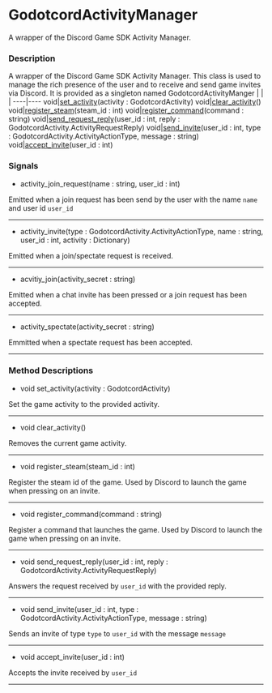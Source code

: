 # GodotcordActivityManager

A wrapper of the Discord Game SDK Activity Manager.
### Description

A wrapper of the Discord Game SDK Activity Manager. This class is used to manage the rich presence of the user and to receive and send game invites via Discord.
        It is provided as a singleton named GodotcordActivityManger
| | |
----|----
void|[set_activity](#set_activity)(activity : GodotcordActivity)
void|[clear_activity](#clear_activity)()
void|[register_steam](#register_steam)(steam_id : int)
void|[register_command](#register_command)(command : string)
void|[send_request_reply](#send_request_reply)(user_id : int, reply : GodotcordActivity.ActivityRequestReply)
void|[send_invite](#send_invite)(user_id : int, type : GodotcordActivity.ActivityActionType, message : string)
void|[accept_invite](#accept_invite)(user_id : int)

### Signals

* activity_join_request(name : string, user_id : int)

Emitted when a join request has been send by the user with the name `name` and user id `user_id`

----
* activity_invite(type : GodotcordActivity.ActivityActionType, name : string, user_id : int, activity : Dictionary)

Emitted when a join/spectate request is received.

----
* acvitiy_join(activity_secret : string)

Emitted when a chat invite has been pressed or a join request has been accepted.

----
* activity_spectate(activity_secret : string)

Emmitted when a spectate request has been accepted.

----
### Method Descriptions

* <a name="set_activity"></a> void set_activity(activity : GodotcordActivity)

Set the game activity to the provided activity.

----
* <a name="clear_activity"></a> void clear_activity()

Removes the current game activity.

----
* <a name="register_steam"></a> void register_steam(steam_id : int)

Register the steam id of the game. Used by Discord to launch the game when pressing on an invite.

----
* <a name="register_command"></a> void register_command(command : string)

Register a command that launches the game. Used by Discord to launch the game when pressing on an invite.

----
* <a name="send_request_reply"></a> void send_request_reply(user_id : int, reply : GodotcordActivity.ActivityRequestReply)

Answers the request received by `user_id` with the provided reply.

----
* <a name="send_invite"></a> void send_invite(user_id : int, type : GodotcordActivity.ActivityActionType, message : string)

Sends an invite of type `type` to `user_id` with the message `message`

----
* <a name="accept_invite"></a> void accept_invite(user_id : int)

Accepts the invite received by `user_id`

----
